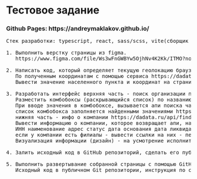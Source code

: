<h1>Тестовое задание</h1>

<h3>Github Pages: https://andreymaklakov.github.io/</h3>

<pre>
Cтек разработки: typescript, react, sass/scss, vite(сборщик проекта) API: dadata.ru Задания:

1. Выполнить верстку страницы из figma. 
   https://www.figma.com/file/Ws3wFnGWBYw5OjhNv4K2Kk/ITMO?node-id=0%3A1&t=EpECoYI0GXfcBuQF-0

2. Написать код, который определяет текущую геолокацию браузера. 
   По полученным координатам с помощью сервиса https://dadata.ru/api/geolocate/ определить город нахождения пользователя. 
   Вывести значение населенного пункта и координат на страницу.

3. Разработать интерфейс верхняя часть - поиск организации по частичному совпадению 
   Разместить комбобоксы (раскрывающийся список) по названию организации по адресу по ИНН Комбобокс - поле ввода с функцией автозаполнения. 
   При вводе значения в комбобоксе, вызывается апи поиска частичных совпадений организации,
   список комбобокса заполняется найденными значениями https://dadata.ru/suggestions
   нижняя часть - инфо о компании https://dadata.ru/api/find-party/ 
   Вывести информацию о компании, которое возвращает апи, например: 
   ИНН наименование адрес статус дата основания дата ликвидации основатели компании 
   если у компании есть филиалы - вывести ссылки на них - переход по ссылке открывает ту же страницу но с данными по филиалу. 
   Визуализация информации (дизайн) - на усмотрение исполнителя

4. Залить исходный код в GitHub репозиторий, сделать его публичным.

5. Выполнить развертывание собранной страницы с помощью GitHub Pages Результат: 
   Исходный код в публичном Git репозитории, инструкция по сборке проекта, опубликованная страница на github pages.
</pre>
